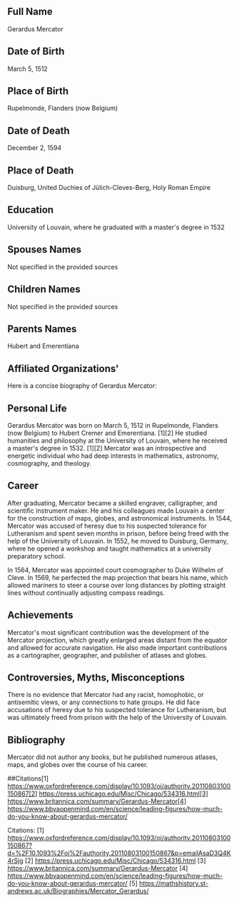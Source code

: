 ## Full Name
Gerardus Mercator 

## Date of Birth
March 5, 1512

## Place of Birth
Rupelmonde, Flanders (now Belgium)

## Date of Death
December 2, 1594

## Place of Death
Duisburg, United Duchies of Jülich-Cleves-Berg, Holy Roman Empire

## Education
University of Louvain, where he graduated with a master's degree in 1532

## Spouses Names
Not specified in the provided sources
## Children Names
Not specified in the provided sources
## Parents Names
Hubert and Emerentiana

## Affiliated Organizations' 

Here is a concise biography of Gerardus Mercator:

## Personal Life
Gerardus Mercator was born on March 5, 1512 in Rupelmonde, Flanders (now Belgium) to Hubert Cremer and Emerentiana. [1][2] He studied humanities and philosophy at the University of Louvain, where he received a master's degree in 1532. [1][2] Mercator was an introspective and energetic individual who had deep interests in mathematics, astronomy, cosmography, and theology. 

## Career
After graduating, Mercator became a skilled engraver, calligrapher, and scientific instrument maker. He and his colleagues made Louvain a center for the construction of maps, globes, and astronomical instruments. In 1544, Mercator was accused of heresy due to his suspected tolerance for Lutheranism and spent seven months in prison, before being freed with the help of the University of Louvain.  In 1552, he moved to Duisburg, Germany, where he opened a workshop and taught mathematics at a university preparatory school. 

In 1564, Mercator was appointed court cosmographer to Duke Wilhelm of Cleve. In 1569, he perfected the map projection that bears his name, which allowed mariners to steer a course over long distances by plotting straight lines without continually adjusting compass readings. 

## Achievements
Mercator's most significant contribution was the development of the Mercator projection, which greatly enlarged areas distant from the equator and allowed for accurate navigation. He also made important contributions as a cartographer, geographer, and publisher of atlases and globes. 

## Controversies, Myths, Misconceptions
There is no evidence that Mercator had any racist, homophobic, or antisemitic views, or any connections to hate groups.  He did face accusations of heresy due to his suspected tolerance for Lutheranism, but was ultimately freed from prison with the help of the University of Louvain. 

## Bibliography
Mercator did not author any books, but he published numerous atlases, maps, and globes over the course of his career. 

##Citations[1] https://www.oxfordreference.com/display/10.1093/oi/authority.20110803100150867[2] https://press.uchicago.edu/Misc/Chicago/534316.html[3] https://www.britannica.com/summary/Gerardus-Mercator[4] https://www.bbvaopenmind.com/en/science/leading-figures/how-much-do-you-know-about-gerardus-mercator/

Citations:
[1] https://www.oxfordreference.com/display/10.1093/oi/authority.20110803100150867?d=%2F10.1093%2Foi%2Fauthority.20110803100150867&p=emailAsaD3Q4K4rSjg
[2] https://press.uchicago.edu/Misc/Chicago/534316.html
[3] https://www.britannica.com/summary/Gerardus-Mercator
[4] https://www.bbvaopenmind.com/en/science/leading-figures/how-much-do-you-know-about-gerardus-mercator/
[5] https://mathshistory.st-andrews.ac.uk/Biographies/Mercator_Gerardus/